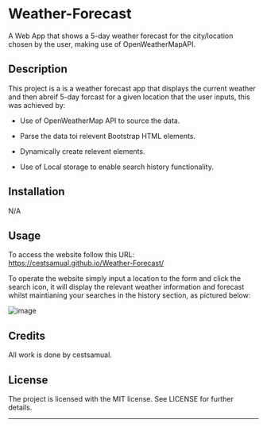 # Weather-Forecast
A Web App that shows a 5-day weather forecast for the city/location chosen by the user, making use of OpenWeatherMapAPI.

## Description

This project is a is a weather forecast app that displays the current weather and then abreif 5-day forcast for a given location that the user inputs, this was achieved by:

- Use of OpenWeatherMap API to source the data.

- Parse the data toi relevent Bootstrap HTML elements.

- Dynamically create relevent elements.

- Use of Local storage to enable search history functionality.

## Installation

N/A

## Usage

To access the website follow this URL: https://cestsamual.github.io/Weather-Forecast/

To operate the website simply input a location to the form and click the search icon, it will display the relevant weather information and forecast whilst maintianing your searches in the history section, as pictured below:

![image](https://github.com/CestSamual/Work-Day-Scheduler/assets/148571604/310fa6d0-dba3-4261-a584-452a943c5b62)


## Credits

All work is done by cestsamual.

## License

The project is licensed with the MIT license. See LICENSE for further details.

---
